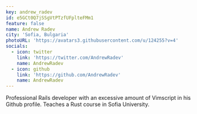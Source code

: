 ```yaml
---
key: andrew_radev
id: e5GCt0Q7jSSgVtPTzfUFplteFMm1
feature: false
name: Andrew Radev
city: 'Sofia, Bulgaria'
photoURL: 'https://avatars3.githubusercontent.com/u/124255?v=4'
socials:
  - icon: twitter
    link: 'https://twitter.com/AndrewRadev'
    name: AndrewRadev
  - icon: github
    link: 'https://github.com/AndrewRadev'
    name: AndrewRadev
---
```

Professional Rails developer with an excessive amount of Vimscript in his Github profile. Teaches a Rust course in Sofia University.